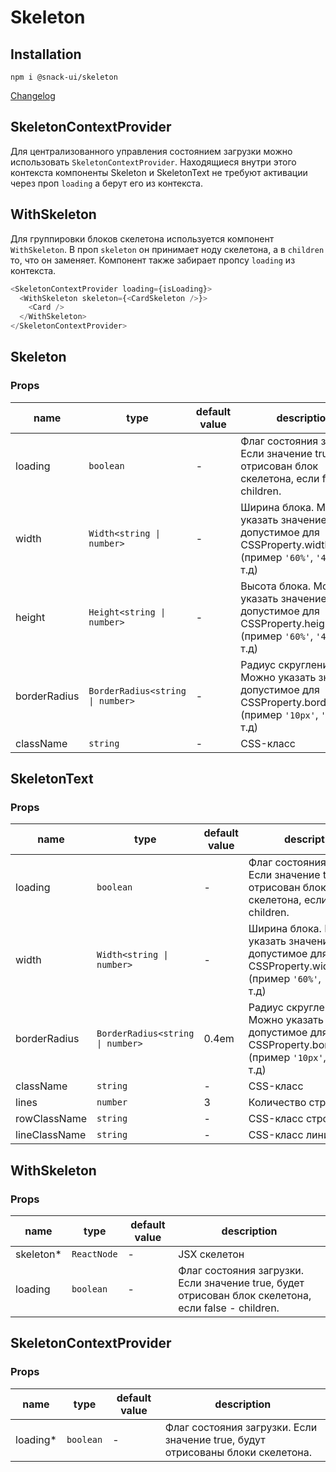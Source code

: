# Skeleton

## Installation
`npm i @snack-ui/skeleton`

[Changelog](./CHANGELOG.md)

## SkeletonContextProvider

Для централизованного управления состоянием загрузки можно использовать `SkeletonContextProvider`. Находящиеся внутри этого контекста компоненты Skeleton и SkeletonText не требуют активации через проп `loading` а берут его из контекста.

## WithSkeleton
Для группировки блоков скелетона используется компонент `WithSkeleton`. В проп `skeleton` он принимает ноду скелетона, а в `children` то, что он заменяет. Компонент также забирает пропсу `loading` из контекста.

```typescript jsx
<SkeletonContextProvider loading={isLoading}>
  <WithSkeleton skeleton={<CardSkeleton />}>
    <Card />
  </WithSkeleton>
</SkeletonContextProvider>
```

[//]: DOCUMENTATION_SECTION_START
[//]: THIS_SECTION_IS_AUTOGENERATED_PLEASE_DONT_EDIT_IT
## Skeleton
### Props
| name | type | default value | description |
|------|------|---------------|-------------|
| loading | `boolean` | - | Флаг состояния загрузки. Если значение true, будет отрисован блок скелетона, если false - children. |
| width | `Width<string \| number>` | - | Ширина блока. Можно указать значение допустимое для CSSProperty.width (пример `'60%'`, `'400px'` и т.д) |
| height | `Height<string \| number>` | - | Высота блока. Можно указать значение допустимое для CSSProperty.height (пример `'60%'`, `'400px'` и т.д) |
| borderRadius | `BorderRadius<string \| number>` | - | Радиус скругления. Можно указать значение допустимое для CSSProperty.borderRadius (пример `'10px'`, `'50%'` и т.д) |
| className | `string` | - | CSS-класс |
## SkeletonText
### Props
| name | type | default value | description |
|------|------|---------------|-------------|
| loading | `boolean` | - | Флаг состояния загрузки. Если значение true, будет отрисован блок скелетона, если false - children. |
| width | `Width<string \| number>` | - | Ширина блока. Можно указать значение допустимое для CSSProperty.width (пример `'60%'`, `'400px'` и т.д) |
| borderRadius | `BorderRadius<string \| number>` | 0.4em | Радиус скругления. Можно указать значение допустимое для CSSProperty.borderRadius (пример `'10px'`, `'50%'` и т.д) |
| className | `string` | - | CSS-класс |
| lines | `number` | 3 | Количество строк. |
| rowClassName | `string` | - | CSS-класс строки |
| lineClassName | `string` | - | CSS-класс линии |
## WithSkeleton
### Props
| name | type | default value | description |
|------|------|---------------|-------------|
| skeleton* | `ReactNode` | - | JSX скелетон |
| loading | `boolean` | - | Флаг состояния загрузки. Если значение true, будет отрисован блок скелетона, если false - children. |
## SkeletonContextProvider
### Props
| name | type | default value | description |
|------|------|---------------|-------------|
| loading* | `boolean` | - | Флаг состояния загрузки. Если значение true, будут отрисованы блоки скелетона. |


[//]: DOCUMENTATION_SECTION_END
